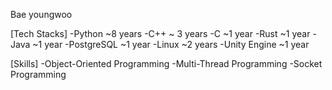 Bae youngwoo

[Tech Stacks]
-Python ~8 years
-C++ ~ 3 years
-C ~1 year
-Rust ~1 year
-Java ~1 year
-PostgreSQL ~1 year
-Linux ~2 years
-Unity Engine ~1 year

[Skills]
-Object-Oriented Programming
-Multi-Thread Programming
-Socket Programming
